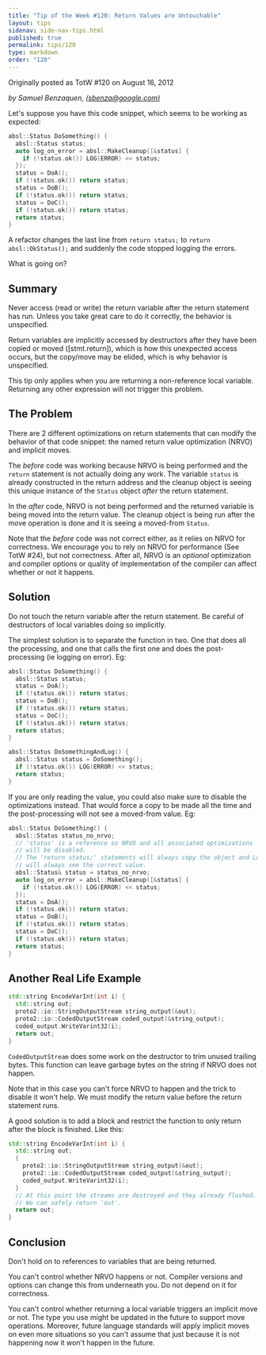 ```yaml
---
title: "Tip of the Week #120: Return Values are Untouchable"
layout: tips
sidenav: side-nav-tips.html
published: true
permalink: tips/120
type: markdown
order: "120"
---
```


Originally posted as TotW #120 on August 16, 2012

*by Samuel Benzaquen, [(sbenza@google.com)](mailto:sbenza@google.com)*

Let's suppose you have this code snippet, which seems to be working as expected:

```c++
absl::Status DoSomething() {
  absl::Status status;
  auto log_on_error = absl::MakeCleanup([&status] {
    if (!status.ok()) LOG(ERROR) << status;
  });
  status = DoA();
  if (!status.ok()) return status;
  status = DoB();
  if (!status.ok()) return status;
  status = DoC();
  if (!status.ok()) return status;
  return status;
}
```

A refactor changes the last line from `return status;` to `return
absl::OkStatus();` and suddenly the code stopped logging the errors.

What is going on?

## Summary

Never access (read or write) the return variable after the return statement has
run. Unless you take great care to do it correctly, the behavior is unspecified.

Return variables are implicitly accessed by destructors after they have been
copied or moved ([stmt.return]), which is how this unexpected access occurs, but
the copy/move may be elided, which is why behavior is unspecified.

This tip only applies when you are returning a non-reference local variable.
Returning any other expression will not trigger this problem.

## The Problem

There are 2 different optimizations on return statements that can modify the
behavior of that code snippet: the named return value optimization (NRVO) and
implicit moves.

The *before* code was working because NRVO is being performed and the `return`
statement is not actually doing any work. The variable `status` is already
constructed in the return address and the cleanup object is seeing this unique
instance of the `Status` object _after_ the return statement.

In the *after* code, NRVO is not being performed and the returned variable is
being moved into the return value. The cleanup object is being run after the
move operation is done and it is seeing a moved-from `Status`.

Note that the *before* code was not correct either, as it relies on NRVO for
correctness. We encourage you to rely on NRVO for performance (See TotW #24),
but not correctness. After all, NRVO is an _optional_ optimization and compiler
options or quality of implementation of the compiler can affect whether or not
it happens.

## Solution

Do not touch the return variable after the return statement. Be careful of
destructors of local variables doing so implicitly.

The simplest solution is to separate the function in two. One that does all the
processing, and one that calls the first one and does the post-processing (ie
logging on error). Eg:

```c++
absl::Status DoSomething() {
  absl::Status status;
  status = DoA();
  if (!status.ok()) return status;
  status = DoB();
  if (!status.ok()) return status;
  status = DoC();
  if (!status.ok()) return status;
  return status;
}

absl::Status DoSomethingAndLog() {
  absl::Status status = DoSomething();
  if (!status.ok()) LOG(ERROR) << status;
  return status;
}
```

If you are only reading the value, you could also make sure to disable the
optimizations instead. That would force a copy to be made all the time and the
post-processing will not see a moved-from value. Eg:

```c++
absl::Status DoSomething() {
  absl::Status status_no_nrvo;
  // 'status' is a reference so NRVO and all associated optimizations
  // will be disabled.
  // The 'return status;' statements will always copy the object and Logger
  // will always see the correct value.
  absl::Status& status = status_no_nrvo;
  auto log_on_error = absl::MakeCleanup([&status] {
    if (!status.ok()) LOG(ERROR) << status;
  });
  status = DoA();
  if (!status.ok()) return status;
  status = DoB();
  if (!status.ok()) return status;
  status = DoC();
  if (!status.ok()) return status;
  return status;
}
```

## Another Real Life Example

```c++
std::string EncodeVarInt(int i) {
  std::string out;
  proto2::io::StringOutputStream string_output(&out);
  proto2::io::CodedOutputStream coded_output(&string_output);
  coded_output.WriteVarint32(i);
  return out;
}
```

`CodedOutputStream` does some work on the destructor to trim unused trailing
bytes. This function can leave garbage bytes on the string if NRVO does not
happen.

Note that in this case you can't force NRVO to happen and the trick to disable
it won't help. We must modify the return value before the return statement runs.

A good solution is to add a block and restrict the function to only return after
the block is finished. Like this:

```c++
std::string EncodeVarInt(int i) {
  std::string out;
  {
    proto2::io::StringOutputStream string_output(&out);
    proto2::io::CodedOutputStream coded_output(&string_output);
    coded_output.WriteVarint32(i);
  }
  // At this point the streams are destroyed and they already flushed.
  // We can safely return 'out'.
  return out;
}
```

## Conclusion

Don't hold on to references to variables that are being returned.

You can't control whether NRVO happens or not. Compiler versions and options can
change this from underneath you. Do not depend on it for correctness.

You can't control whether returning a local variable triggers an implicit move
or not. The type you use might be updated in the future to support move
operations. Moreover, future language standards will apply implicit moves on
even more situations so you can't assume that just because it is not happening
now it won't happen in the future.
